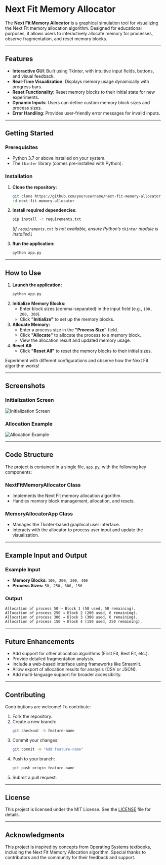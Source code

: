 # Next Fit Memory Allocator

The **Next Fit Memory Allocator** is a graphical simulation tool for visualizing the Next Fit memory allocation algorithm. Designed for educational purposes, it allows users to interactively allocate memory for processes, observe fragmentation, and reset memory blocks.

---

## Features
- **Interactive GUI**: Built using Tkinter, with intuitive input fields, buttons, and visual feedback.
- **Real-Time Visualization**: Displays memory usage dynamically with progress bars.
- **Reset Functionality**: Reset memory blocks to their initial state for new experiments.
- **Dynamic Inputs**: Users can define custom memory block sizes and process sizes.
- **Error Handling**: Provides user-friendly error messages for invalid inputs.

---

## Getting Started

### Prerequisites
- Python 3.7 or above installed on your system.
- The `tkinter` library (comes pre-installed with Python).

### Installation
1. **Clone the repository:**
   ```bash
   git clone https://github.com/yourusername/next-fit-memory-allocator.git
   cd next-fit-memory-allocator
   ```
2. **Install required dependencies:**
   ```bash
   pip install -r requirements.txt
   ```
   *(If `requirements.txt` is not available, ensure Python’s `tkinter` module is installed.)*

3. **Run the application:**
   ```bash
   python app.py
   ```

---

## How to Use

1. **Launch the application:**
   ```bash
   python app.py
   ```
2. **Initialize Memory Blocks:**
   - Enter block sizes (comma-separated) in the input field (e.g., `100, 200, 300`).
   - Click **"Initialize"** to set up the memory blocks.
3. **Allocate Memory:**
   - Enter a process size in the **"Process Size"** field.
   - Click **"Allocate"** to allocate the process to a memory block.
   - View the allocation result and updated memory usage.
4. **Reset All:**
   - Click **"Reset All"** to reset the memory blocks to their initial sizes.

Experiment with different configurations and observe how the Next Fit algorithm works!

---

## Screenshots

### Initialization Screen
![Initialization Screen](path/to/initialization-screen.png)

### Allocation Example
![Allocation Example](path/to/allocation-example.png)

---

## Code Structure

The project is contained in a single file, `app.py`, with the following key components:

### **NextFitMemoryAllocator Class**
- Implements the Next Fit memory allocation algorithm.
- Handles memory block management, allocation, and resets.

### **MemoryAllocatorApp Class**
- Manages the Tkinter-based graphical user interface.
- Interacts with the allocator to process user input and update the visualization.

---

## Example Input and Output

### Example Input
- **Memory Blocks:** `100, 200, 300, 400`
- **Process Sizes:** `50, 250, 300, 150`

### Output
```
Allocation of process 50 → Block 1 (50 used, 50 remaining).
Allocation of process 250 → Block 2 (200 used, 0 remaining).
Allocation of process 300 → Block 3 (300 used, 0 remaining).
Allocation of process 150 → Block 4 (150 used, 250 remaining).
```

---

## Future Enhancements
- Add support for other allocation algorithms (First Fit, Best Fit, etc.).
- Provide detailed fragmentation analysis.
- Include a web-based interface using frameworks like Streamlit.
- Allow export of allocation results for analysis (CSV or JSON).
- Add multi-language support for broader accessibility.

---

## Contributing

Contributions are welcome! To contribute:

1. Fork the repository.
2. Create a new branch:
   ```bash
   git checkout -b feature-name
   ```
3. Commit your changes:
   ```bash
   git commit -m "Add feature-name"
   ```
4. Push to your branch:
   ```bash
   git push origin feature-name
   ```
5. Submit a pull request.

---

## License

This project is licensed under the MIT License. See the [LICENSE](LICENSE) file for details.

---

## Acknowledgments

This project is inspired by concepts from Operating Systems textbooks, including the Next Fit Memory Allocation algorithm. Special thanks to contributors and the community for their feedback and support.
